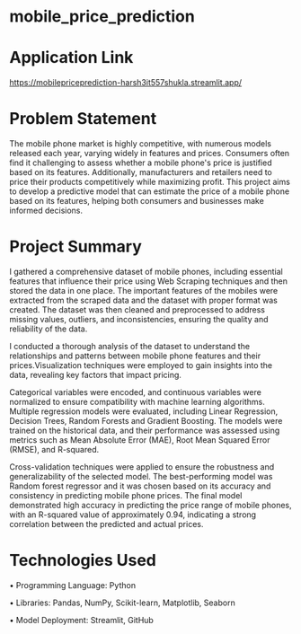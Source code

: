 # mobile_price_prediction

# Application Link
https://mobilepriceprediction-harsh3it557shukla.streamlit.app/

# Problem Statement 

The mobile phone market is highly competitive, with numerous models released each year, varying widely in features and prices. Consumers often find it challenging to assess whether a mobile phone's price is justified based on its features. Additionally, manufacturers and retailers need to price their products competitively while maximizing profit. This project aims to develop a predictive model that can estimate the price of a mobile phone based on its features, helping both consumers and businesses make informed decisions.

# Project Summary 

 I gathered a comprehensive dataset of mobile phones, including essential features that influence their price using Web Scraping techniques and then stored the data in one place. The important features of the mobiles were extracted from the scraped data and the dataset with proper format was created. The dataset was then cleaned and preprocessed to address missing values, outliers, and inconsistencies, ensuring the quality and reliability of the data.

I conducted a thorough analysis of the dataset to understand the relationships and patterns between mobile phone features and their prices.Visualization techniques were employed to gain insights into the data, revealing key factors that impact pricing.

Categorical variables were encoded, and continuous variables were normalized to ensure compatibility with machine learning algorithms. Multiple regression models were evaluated, including Linear Regression, Decision Trees, Random Forests and Gradient Boosting. The models were trained on the historical data, and their performance was assessed using metrics such as Mean Absolute Error (MAE), Root Mean Squared Error (RMSE), and R-squared. 

Cross-validation techniques were applied to ensure the robustness and generalizability of the selected model. The best-performing model was Random forest regressor and it was chosen based on its accuracy and consistency in predicting mobile phone prices. The final model demonstrated high accuracy in predicting the price range of mobile phones, with an R-squared value of approximately 0.94, indicating a strong correlation between the predicted and actual prices.

# Technologies Used

•	Programming Language: Python

•	Libraries: Pandas, NumPy, Scikit-learn, Matplotlib, Seaborn

•	Model Deployment: Streamlit, GitHub



